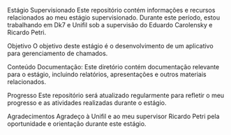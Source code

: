 Estágio Supervisionado
Este repositório contém informações e recursos relacionados ao meu estágio supervisionado. Durante este período, estou trabalhando em Dk7 e Unifil sob a supervisão do Eduardo Carolensky e Ricardo Petri.

Objetivo
O objetivo deste estágio é o desenvolvimento de um aplicativo para gerenciamento de chamados.

Conteúdo
Documentação: Este diretório contém documentação relevante para o estágio, incluindo relatórios, apresentações e outros materiais relacionados.

Progresso
Este repositório será atualizado regularmente para refletir o meu progresso e as atividades realizadas durante o estágio.

Agradecimentos
Agradeço à Unifil e ao meu supervisor Ricardo Petri pela oportunidade e orientação durante este estágio.

